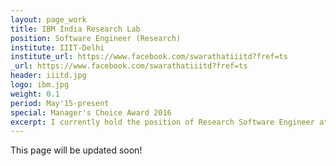 ```yaml
---
layout: page_work
title: IBM India Research Lab
position: Software Engineer (Research)
institute: IIIT-Delhi
institute_url: https://www.facebook.com/swarathatiiitd?fref=ts
_url: https://www.facebook.com/swarathatiiitd?fref=ts
header: iiitd.jpg
logo: ibm.jpg
weight: 0.1
period: May'15-present
special: Manager's Choice Award 2016 
excerpt: I currently hold the position of Research Software Engineer at IBM Research, working in the Collaborative Cognition (earlier known as the Analytics and Optimization) group at the Delhi office. My current area of work includes building the cognitive platform IBM Watson Recruitment under Watson Talent Management. As a part of the Collaborative Cognition agenda I work on extending Collaborative Decision Making to the recruitment domain.
---
```

This page will be updated soon!
